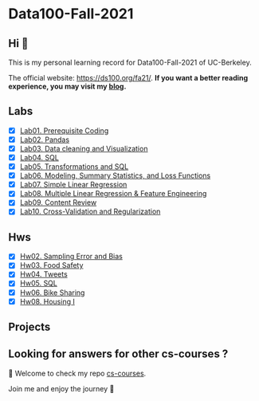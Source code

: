 # Data100-Fall-2021

## Hi 👋

This is my personal learning record for Data100-Fall-2021 of UC-Berkeley. 



The official website: https://ds100.org/fa21/. **If you want a better reading experience, you may visit my [blog](https://martinlwx.github.io).**

## Labs

- [x] [Lab01. Prerequisite Coding](./Labs/lab01.ipynb)
- [x] [Lab02. Pandas](./Labs/lab02.ipynb)
- [x] [Lab03. Data cleaning and Visualization](./Labs/lab03.ipynb)
- [x] [Lab04. SQL](./Labs/lab04.ipynb)
- [x] [Lab05. Transformations and SQL](./Labs/lab05.ipynb)
- [x] [Lab06. Modeling, Summary Statistics, and Loss Functions](./Labs/lab06.ipynb)
- [x] [Lab07. Simple Linear Regression](./Labs/lab07.ipynb)
- [x] [Lab08. Multiple Linear Regression & Feature Engineering](./Labs/lab08.ipynb)
- [x] [Lab09. Content Review](./Labs/lab09.ipynb)
- [x] [Lab10. Cross-Validation and Regularization](./Labs/lab10/lab10.ipynb)

## Hws

- [x] [Hw02. Sampling Error and Bias](./Hws/hw2.ipynb)
- [x] [Hw03. Food Safety](./Hws/hw03/hw3.ipynb)
- [x] [Hw04. Tweets](./Hws/hw04/hw4.ipynb)
- [x] [Hw05. SQL](./Hws/hw05.ipynb)
- [x] [Hw06. Bike Sharing](./Hws/hw06/hw6.ipynb)
- [x] [Hw08. Housing I](./Hws/hw08/hw8.ipynb)

## Projects



## Looking for answers for other cs-courses ?

:hugs: Welcome to check my repo [cs-courses](https://github.com/MartinLwx/cs-courses). 



Join me and enjoy the journey :rocket:

